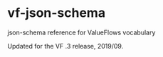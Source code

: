 # vf-json-schema
json-schema reference for ValueFlows vocabulary

Updated for the VF .3 release, 2019/09.
